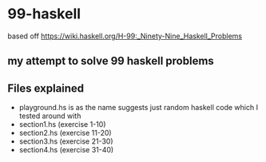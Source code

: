 # 99-haskell

based off https://wiki.haskell.org/H-99:_Ninety-Nine_Haskell_Problems

## my attempt to solve 99 haskell problems

## Files explained 

- playground.hs is as the name suggests just random haskell code which I tested around with
- section1.hs (exercise 1-10)
- section2.hs (exercise 11-20)
- section3.hs (exercise 21-30)
- section4.hs (exercise 31-40)
